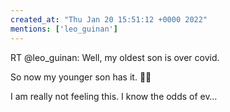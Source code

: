 ```yaml
---
created_at: "Thu Jan 20 15:51:12 +0000 2022"
mentions: ['leo_guinan']
---
```


RT @leo_guinan: Well, my oldest son is over covid.

So now my younger son has it. 🤦‍♂️

I am really not feeling this. I know the odds of ev…